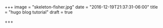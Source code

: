 +++
image = "skeleton-fisher.jpg"
date = "2016-12-19T21:37:31-06:00"
title = "hugo blog tutorial"
draft = true

+++


